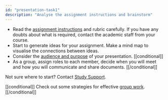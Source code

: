 ```yaml
---
id: "presentation-task1"
description: "Analyse the assignment instructions and brainstorm"
---
```


- Read the [assignment instructions](https://learninglab.rmit.edu.au/index.html/assessments/getting-started-with-assignments/understanding-your-assignment/) and rubric carefully. If you have any doubts about what is required, contact the academic staff from your course.
- Start to generate ideas for your assignment. Make a mind map to visualise the connections between ideas.
- Consider the [audience and purpose](https://learninglab.rmit.edu.au/assessments/presentations/) of your presentation.
[[conditional]]
- As a group, assign roles to each member, decide when you will meet and how you will communicate and share documents. 
[[/conditional]]

Not sure where to start? Contact [Study Support](https://www.rmit.edu.au/students/support-services/study-support).

[[conditional]]
Check out some strategies for effective [group work](https://learninglab.rmit.edu.au/university-essentials/group-work/).
[[/conditional]]